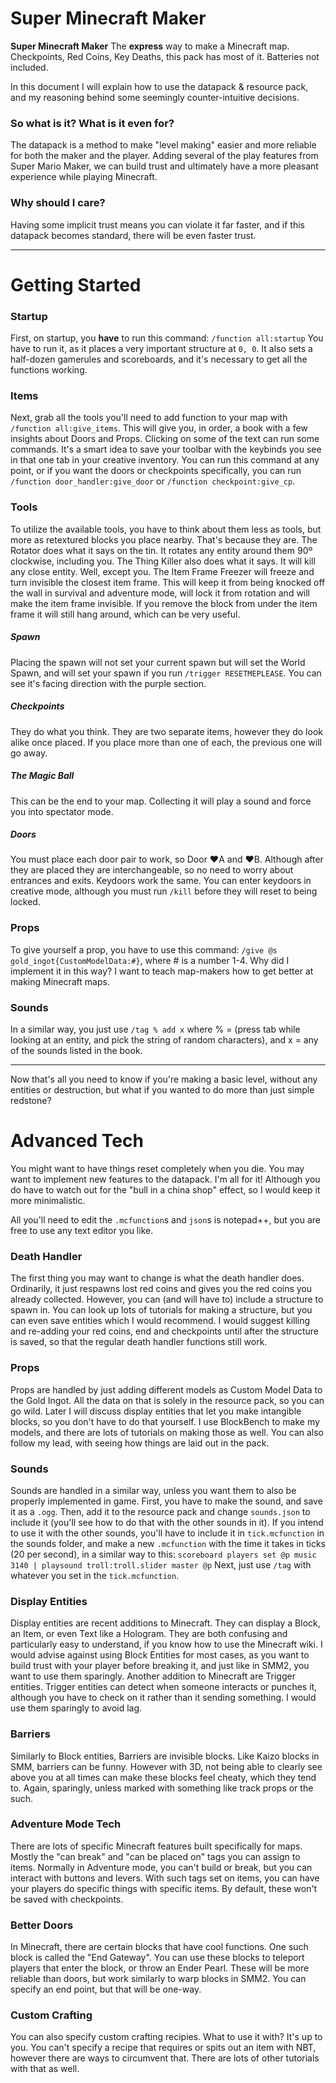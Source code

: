 # Super Minecraft Maker

**Super Minecraft Maker**
The **express** way to make a Minecraft map. Checkpoints, Red Coins, Key Deaths, this pack has most of it. Batteries not included.

In this document I will explain how to use the datapack & resource pack, and my reasoning behind some seemingly counter-intuitive decisions.

### So what is it? What is it even for?
The datapack is a method to make "level making" easier and more reliable for both the maker and the player. Adding several of the play features from Super Mario Maker, we can build trust and ultimately have a more pleasant experience while playing Minecraft.

### Why should I care?
Having some implicit trust means you can violate it far faster, and if this datapack becomes standard, there will be even faster trust.


------------

# Getting Started
### Startup
First, on startup, you **have** to run this command: `/function all:startup`
You have to run it, as it places a very important structure at `0, 0`. It also sets a half-dozen gamerules and scoreboards, and it's necessary to get all the functions working. 
### Items
Next, grab all the tools you'll need to add function to your map with `/function all:give_items`. This will give you, in order, a book with a few insights about Doors and Props. Clicking on some of the text can run some commands.
It's a smart idea to save your toolbar with the keybinds you see in that one tab in your creative inventory. You can run this command at any point, or if you want the doors or checkpoints specifically, you can run `/function door_handler:give_door` or `/function checkpoint:give_cp`.
### Tools
To utilize the available tools, you have to think about them less as tools, but more as retextured blocks you place nearby. That's because they are. 
The Rotator does what it says on the tin. It rotates any entity around them 90º clockwise, including you.
The Thing Killer also does what it says. It will kill any close entity. Well, except you.
The Item Frame Freezer will freeze and turn invisible the closest item frame. This will keep it from being knocked off the wall in survival and adventure mode, will lock it from rotation and will make the item frame invisible. If you remove the block from under the item frame it will still hang around, which can be very useful.
##### Spawn
Placing the spawn will not set your current spawn but will set the World Spawn, and will set your spawn if you run `/trigger RESETMEPLEASE`. You can see it's facing direction with the purple section.
##### Checkpoints
They do what you think. They are two separate items, however they do look alike once placed. If you place more than one of each, the previous one will go away.
##### The Magic Ball
This can be the end to your map. Collecting it will play a sound and force you into spectator mode.
##### Doors
You must place each door pair to work, so Door ♥A and ♥B. Although after they are placed they are interchangeable, so no need to worry about entrances and exits.
Keydoors work the same. You can enter keydoors in creative mode, although you must run `/kill` before they will reset to being locked.
### Props
To give yourself a prop, you have to use this command: `/give @s gold_ingot{CustomModelData:#}`, where # is a number 1-4.
Why did I implement it in this way? I want to teach map-makers how to get better at making Minecraft maps.
### Sounds
In a similar way, you just use `/tag % add x` where % = (press tab while looking at an entity, and pick the string of random characters), and x = any of the sounds listed in the book.

------------
Now that's all you need to know if you're making a basic level, without any entities or destruction, but what if you wanted to do more than just simple redstone?

# Advanced Tech
You might want to have things reset completely when you die. You may want to implement new features to the datapack. I'm all for it! Although you do have to watch out for the "bull in a china shop" effect, so I would keep it more minimalistic.

All you'll need to edit the `.mcfunction`s and `json`s is notepad++, but you are free to use any text editor you like.
### Death Handler
The first thing you may want to change is what the death handler does. Ordinarily, it just respawns lost red coins and gives you the red coins you already collected. However, you can (and will have to) include a structure to spawn in. You can look up lots of tutorials for making a structure, but you can even save entities which I would recommend. I would suggest killing and re-adding your red coins, end and checkpoints until after the structure is saved, so that the regular death handler functions still work.
### Props
Props are handled by just adding different models as Custom Model Data to the Gold Ingot. All the data on that is solely in the resource pack, so you can go wild. Later I will discuss display entities that let you make intangible blocks, so you don't have to do that yourself. I use BlockBench to make my models, and there are lots of tutorials on making those as well. You can also follow my lead, with seeing how things are laid out in the pack.
### Sounds
Sounds are handled in a similar way, unless you want them to also be properly implemented in game. First, you have to make the sound, and save it as a `.ogg`. Then, add it to the resource pack and change `sounds.json` to include it (you'll see how to do that with the other sounds in it). If you intend to use it with the other sounds, you'll have to include it in `tick.mcfunction` in the sounds folder, and make a new `.mcfunction` with the time it takes in ticks (20 per second), in a similar way to this:
`scoreboard players set @p music 3140 | playsound troll:troll.slider master @p`
Next, just use `/tag` with whatever you set in the `tick.mcfunction`.
### Display Entities
Display entities are recent additions to Minecraft. They can display a Block, an Item, or even Text like a Hologram. They are both confusing and particularly easy to understand, if you know how to use the Minecraft wiki. I would advise against using Block Entities for most cases, as you want to build trust with your player before breaking it, and just like in SMM2, you want to use them sparingly.
Another addition to Minecraft are Trigger entities. Trigger entities can detect when someone interacts or punches it, although you have to check on it rather than it sending something. I would use them sparingly to avoid lag.
### Barriers
Similarly to Block entities, Barriers are invisible blocks. Like Kaizo blocks in SMM, barriers can be funny. However with 3D, not being able to clearly see above you at all times can make these blocks feel cheaty, which they tend to. Again, sparingly, unless marked with something like track props or the such.
### Adventure Mode Tech
There are lots of specific Minecraft features built specifically for maps. Mostly the "can break" and "can be placed on" tags you can assign to items. Normally in Adventure mode, you can't build or break, but you can interact with buttons and levers. With such tags set on items, you can have your players do specific things with specific items. By default, these won't be saved with checkpoints.
### Better Doors
In Minecraft, there are certain blocks that have cool functions. One such block is called the "End Gateway". You can use these blocks to teleport players that enter the block, or throw an Ender Pearl. These will be more reliable than doors, but work similarly to warp blocks in SMM2. You can specify an end point, but that will be one-way.
### Custom Crafting
You can also specify custom crafting recipies. What to use it with? It's up to you. You can't specify a recipe that requires or spits out an item with NBT, however there are ways to circumvent that. There are lots of other tutorials with that as well.